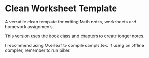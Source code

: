 # Clean Worksheet Template

A versatile clean template for writing Math notes, worksheets and homework assignments.  

This version uses the book class and chapters to create longer notes.

I recommend using Overleaf to compile sample.tex. If using an offline compiler, remember to run biber.

